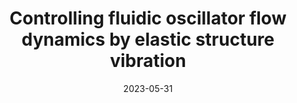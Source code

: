 ---
title: "Controlling fluidic oscillator flow dynamics by elastic structure vibration"
collection: publications
permalink: /publication/sci-rep-2023
excerpt: ''
date: 2023-05-31
venue: 'Scientific Reports'
paperurl: 'https://www.nature.com/articles/s41598-023-35643-1'
citation: 'Loe, I.A., Zheng, T., Kotani, K. et al. Controlling fluidic oscillator flow dynamics by elastic structure vibration. Sci Rep 13, 8852 (2023). https://doi.org/10.1038/s41598-023-35643-1'
---